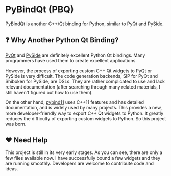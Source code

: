 # PyBindQt (PBQ)

PyBindQt is another C++/Qt binding for Python, similar to PyQt and PySide.

## ❓ Why Another Python Qt Binding?

[PyQt](https://riverbankcomputing.com/software/pyqt/intro) and [PySide](https://wiki.qt.io/Qt_for_Python) are definitely excellent Python Qt bindings. 
Many programmers have used them to create excellent applications.

However, the process of exporting custom C++ Qt widgets to PyQt or PySide is very difficult. 
The code generation backends, SIP for PyQt and Shiboken for PySide, are DSLs. 
They are rather complicated to use and lack relevant documentation (after searching through many related materials, I still haven't figured out how to use them).

On the other hand, [pybind11](https://github.com/pybind/pybind11) uses C++11 features and has detailed documentation, and is widely used by many projects. 
This provides a new, more developer-friendly way to export C++ Qt widgets to Python. 
It greatly reduces the difficulty of exporting custom widgets to Python. So this project was born.

## ❤️ Need Help

This project is still in its very early stages. 
As you can see, there are only a few files available now. 
I have successfully bound a few widgets and they are running smoothly. 
Developers are welcome to contribute code and ideas.
